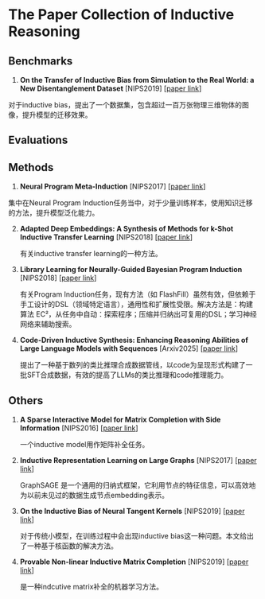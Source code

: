 # The Paper Collection of Inductive Reasoning

## Benchmarks

1.  **On the Transfer of Inductive Bias from Simulation to the Real World: a New Disentanglement Dataset** [NIPS2019] [[paper link](https://papers.nips.cc/paper_files/paper/2019/file/d97d404b6119214e4a7018391195240a-Paper.pdf)]

   对于inductive bias，提出了一个数据集，包含超过一百万张物理三维物体的图像，提升模型的迁移效果。
   
## Evaluations

## Methods

1.  **Neural Program Meta-Induction** [NIPS2017] [[paper link](https://arxiv.org/pdf/1710.04157)]

   集中在Neural Program Induction任务当中，对于少量训练样本，使用知识迁移的方法，提升模型泛化能力。

2. **Adapted Deep Embeddings: A Synthesis of Methods for k-Shot Inductive Transfer Learning** [NIPS2018] [[paper link](https://arxiv.org/pdf/1805.08402)]

   有关inductive transfer learning的一种方法。
   
3. **Library Learning for Neurally-Guided Bayesian Program Induction** [NIPS2018] [[paper link](https://papers.nips.cc/paper_files/paper/2018/file/7aa685b3b1dc1d6780bf36f7340078c9-Paper.pdf)]

   有关Program Induction任务，现有方法（如 FlashFill）虽然有效，但依赖于手工设计的DSL（领域特定语言），通用性和扩展性受限。解决方法是：构建算法 EC²，从任务中自动：探索程序；压缩并归纳出可复用的DSL；学习神经网络来辅助搜索。

4. **Code-Driven Inductive Synthesis: Enhancing Reasoning Abilities of Large Language Models with Sequences** [Arxiv2025] [[paper link](https://arxiv.org/abs/2503.13109)]

   提出了一种基于数列的类比推理合成数据管线，以code为呈现形式构建了一批SFT合成数据，有效的提高了LLMs的类比推理和code推理能力。

   
## Others

1. **A Sparse Interactive Model for Matrix Completion with Side Information** [NIPS2016] [[paper link](https://papers.nips.cc/paper_files/paper/2016/file/093b60fd0557804c8ba0cbf1453da22f-Paper.pdf)]
  
   一个inductive model用作矩阵补全任务。
   
2. **Inductive Representation Learning on Large Graphs** [NIPS2017] [[paper link](https://arxiv.org/pdf/1706.02216)]

   GraphSAGE 是一个通用的归纳式框架，它利用节点的特征信息，可以高效地为以前未见过的数据生成节点embedding表示。

3. **On the Inductive Bias of Neural Tangent Kernels** [NIPS2019] [[paper link](https://papers.nips.cc/paper_files/paper/2019/file/c4ef9c39b300931b69a36fb3dbb8d60e-Paper.pdf)]

   对于传统小模型，在训练过程中会出现inductive bias这一种问题。本文给出了一种基于核函数的解决方法。
   
4. **Provable Non-linear Inductive Matrix Completion** [NIPS2019] [[paper link](https://papers.nips.cc/paper_files/paper/2019/file/ce5193a069bea027a60e06c57a106eb6-Paper.pdf)]

   是一种indcutive matrix补全的机器学习方法。
